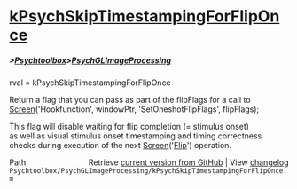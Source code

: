 # [kPsychSkipTimestampingForFlipOnce](kPsychSkipTimestampingForFlipOnce)
##### >[Psychtoolbox](Psychtoolbox)>[PsychGLImageProcessing](PsychGLImageProcessing)

rval = kPsychSkipTimestampingForFlipOnce  
  
Return a flag that you can pass as part of the flipFlags for a call to  
[Screen](Screen)('Hookfunction', windowPtr, 'SetOneshotFlipFlags', flipFlags);  
  
This flag will disable waiting for flip completion (= stimulus onset)  
as well as visual stimulus onset timestamping and timing correctness  
checks during execution of the next [Screen](Screen)('[Flip](Flip)') operation.  
  




<div class="code_header" style="text-align:right;">
  <span style="float:left;">Path&nbsp;&nbsp;</span> <span class="counter">Retrieve <a href=
  "https://raw.github.com/Psychtoolbox-3/Psychtoolbox-3/beta/Psychtoolbox/PsychGLImageProcessing/kPsychSkipTimestampingForFlipOnce.m">current version from GitHub</a> | View <a href=
  "https://github.com/Psychtoolbox-3/Psychtoolbox-3/commits/beta/Psychtoolbox/PsychGLImageProcessing/kPsychSkipTimestampingForFlipOnce.m">changelog</a></span>
</div>
<div class="code">
  <code>Psychtoolbox/PsychGLImageProcessing/kPsychSkipTimestampingForFlipOnce.m</code>
</div>

